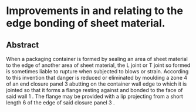 # Improvements in and relating to the edge bonding of sheet material.

## Abstract
When a packaging container is formed by sealing an area of sheet material to the edge of another area of sheet material, the L joint or T joint so formed is sometimes liable to rupture when subjected to blows or strain. According to this invention that danger is reduced or eliminated by moulding a zone 4 of an end closure panel 3 abutting on the container wall edge to which it is jointed so that it forms a flange resting against and bonded to the face of said wall 1 . The flange may be provided with a lip projecting from a short length 6 of the edge of said closure panel 3 .